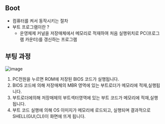 ## Boot

- 컴퓨터를 켜서 동작시키는 절차
- 부트 프로그램이란 ?
    - 운영체제 커널을 저장매체에서 메모리로 적재하여 처음 실행위치로 PC(프로그램 카운터)를 갱신하는 프로그램

## 부팅 과정

![image](https://user-images.githubusercontent.com/49670068/119799495-160c7400-bf17-11eb-95aa-c9957c87171c.png)


1. PC전원을 누르면 ROM에 저장된 BIOS 코드가 실행됩니다. 
2. BIOS 코드에 의해 저장매체의 MBR 영역에 있는 부트로더가 메모리에 적재,실행됩니다.
3. 부트로더에의해 저장매체의 부트섹터영역에 있는 부트 코드가 메모리에 적재,실행됩니다.
4. 부트 코드 실행에 의해 OS 이미지가 메모리에 로드되고, 실행되며 결과적으로 SHELL(GUI,CLI)이 화면에 뜨게 됩니다.
